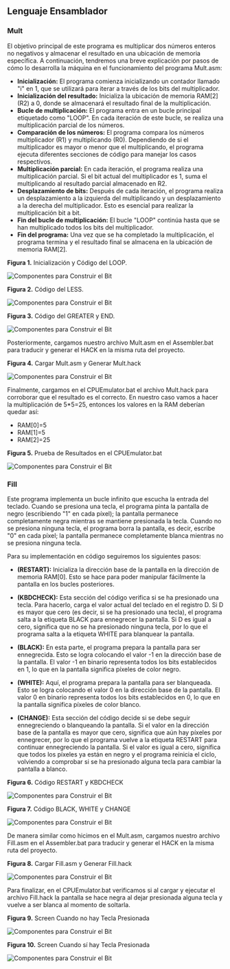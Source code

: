 ## Lenguaje Ensamblador ##

### Mult

El objetivo principal de este programa es multiplicar dos números enteros no negativos y almacenar el resultado en una ubicación de memoria específica. A continuación, tendremos una breve explicación por pasos de cómo lo desarrolla la máquina en el funcionamiento del programa Mult.asm:

- **Inicialización:** El programa comienza inicializando un contador llamado "i" en 1, que se utilizará para iterar a través de los bits del multiplicador.
- **Inicialización del resultado:** Inicializa la ubicación de memoria RAM[2] (R2) a 0, donde se almacenará el resultado final de la multiplicación.
- **Bucle de multiplicación:** El programa entra en un bucle principal etiquetado como "LOOP". En cada iteración de este bucle, se realiza una multiplicación parcial de los números.
- **Comparación de los números:** El programa compara los números multiplicador (R1) y multiplicando (R0). Dependiendo de si el multiplicador es mayor o menor que el multiplicando, el programa ejecuta diferentes secciones de código para manejar los casos respectivos.
- **Multiplicación parcial:** En cada iteración, el programa realiza una multiplicación parcial. Si el bit actual del multiplicador es 1, suma el multiplicando al resultado parcial almacenado en R2.
- **Desplazamiento de bits:** Después de cada iteración, el programa realiza un desplazamiento a la izquierda del multiplicando y un desplazamiento a la derecha del multiplicador. Esto es esencial para realizar la multiplicación bit a bit.
- **Fin del bucle de multiplicación:** El bucle "LOOP" continúa hasta que se han multiplicado todos los bits del multiplicador.
- **Fin del programa:** Una vez que se ha completado la multiplicación, el programa termina y el resultado final se almacena en la ubicación de memoria RAM[2].


**Figura 1.** Inicialización y Código del LOOP.

![Componentes para Construir el Bit](https://i.ibb.co/pzNSLBw/Mult-1-Inicializaci-n-y-LOOP.png)


**Figura 2.** Código del LESS.

![Componentes para Construir el Bit](https://i.ibb.co/phZ4m3f/Mult-2-LESS.png)


**Figura 3.** Código del GREATER y END.

![Componentes para Construir el Bit](https://i.ibb.co/FmRYcCy/Mult-3-GREATER-y-END.png)


Posteriormente, cargamos nuestro archivo Mult.asm en el Assembler.bat para traducir y generar el HACK en la misma ruta del proyecto.


**Figura 4.** Cargar Mult.asm y Generar Mult.hack

![Componentes para Construir el Bit](https://i.ibb.co/cwxRnqd/Mult-4-Traducci-n-y-Creaci-n-del-Hack.png)


Finalmente, cargamos en el CPUEmulator.bat el archivo Mult.hack para corroborar que el resultado es el correcto. En nuestro caso vamos a hacer la multiplicación de 5*5=25, entonces los valores en la RAM deberían quedar así:

- RAM[0]=5
- RAM[1]=5
- RAM[2]=25


**Figura 5.** Prueba de Resultados en el CPUEmulator.bat

![Componentes para Construir el Bit](https://i.ibb.co/ySgXyr0/1.png)


### Fill

Este programa implementa un bucle infinito que escucha la entrada del teclado. Cuando se presiona una tecla, el programa pinta la pantalla de negro (escribiendo "1" en cada píxel); la pantalla permanece completamente negra mientras se mantiene presionada la tecla. Cuando no se presiona ninguna tecla, el programa borra la pantalla, es decir, escribe "0" en cada píxel; la pantalla permanece completamente blanca mientras no se presiona ninguna tecla.

Para su implementación en código seguiremos los siguientes pasos:

- **(RESTART):** Inicializa la dirección base de la pantalla en la dirección de memoria RAM[0]. Esto se hace para poder manipular fácilmente la pantalla en los bucles posteriores.

- **(KBDCHECK):** Esta sección del código verifica si se ha presionado una tecla. Para hacerlo, carga el valor actual del teclado en el registro D. Si D es mayor que cero (es decir, si se ha presionado una tecla), el programa salta a la etiqueta BLACK para ennegrecer la pantalla. Si D es igual a cero, significa que no se ha presionado ninguna tecla, por lo que el programa salta a la etiqueta WHITE para blanquear la pantalla.

- **(BLACK):** En esta parte, el programa prepara la pantalla para ser ennegrecida. Esto se logra colocando el valor -1 en la dirección base de la pantalla. El valor -1 en binario representa todos los bits establecidos en 1, lo que en la pantalla significa píxeles de color negro.

- **(WHITE):** Aquí, el programa prepara la pantalla para ser blanqueada. Esto se logra colocando el valor 0 en la dirección base de la pantalla. El valor 0 en binario representa todos los bits establecidos en 0, lo que en la pantalla significa píxeles de color blanco.

- **(CHANGE):** Esta sección del código decide si se debe seguir ennegreciendo o blanqueando la pantalla. Si el valor en la dirección base de la pantalla es mayor que cero, significa que aún hay píxeles por ennegrecer, por lo que el programa vuelve a la etiqueta RESTART para continuar ennegreciendo la pantalla. Si el valor es igual a cero, significa que todos los píxeles ya están en negro y el programa reinicia el ciclo, volviendo a comprobar si se ha presionado alguna tecla para cambiar la pantalla a blanco.


**Figura 6.** Código RESTART y KBDCHECK

![Componentes para Construir el Bit](https://i.ibb.co/DkxSfyy/fill-1-codigo-restart-y-kbdcheck.png)


**Figura 7.** Código BLACK, WHITE y CHANGE

![Componentes para Construir el Bit](https://i.ibb.co/TqrYDdd/fill-2-codigo-black-white-y-change.png)

De manera similar como hicimos en el Mult.asm, cargamos nuestro archivo Fill.asm en el Assembler.bat para traducir y generar el HACK en la misma ruta del proyecto.

**Figura 8.** Cargar Fill.asm y Generar Fill.hack

![Componentes para Construir el Bit](https://i.ibb.co/pRf49DB/fill-6-generar-archivo-hack.png)

Para finalizar, en el CPUEmulator.bat verificamos si al cargar y ejecutar el archivo Fill.hack la pantalla se hace negra al dejar presionada alguna tecla y vuelve a ser blanca al momento de soltarla.

**Figura 9.** Screen Cuando no hay Tecla Presionada

![Componentes para Construir el Bit](https://i.ibb.co/TYTQ8xj/fill-7-pantalla-cuando-no-hay-tecla-presionada.png)

**Figura 10.** Screen Cuando sí hay Tecla Presionada

![Componentes para Construir el Bit](https://i.ibb.co/9WYwZMz/fill-8-pantalla-cuando-si-hay-tecla-presionada.png)
